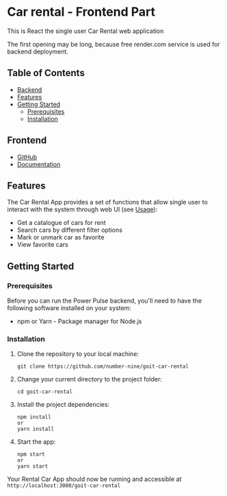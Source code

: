 # Car rental - Frontend Part

This is React the single user Car Rental web application 

The first opening may be long, because free render.com service is used for backend deployment.

## Table of Contents

- [Backend](#backend)
- [Features](#features)
- [Getting Started](#getting-started)
  - [Prerequisites](#prerequisites)
  - [Installation](#installation)


## <a id="frontend">Frontend</a>

- [GitHub](https://github.com/number-nine/goit-car-rental-backend)
- [Documentation](https://goit-car-rental.onrender.com/api-docs/)

## <a id="features">Features</a>

The Car Rental App provides a set of functions that allow single user to interact with the system through web UI (see [Usage](#usage)):

- Get a catalogue of cars for rent
- Search cars by different filter options
- Mark or unmark car as favorite
- View favorite cars


## <a id="getting-started">Getting Started</a>

### <a id="prerequisites">Prerequisites</a>

Before you can run the Power Pulse backend, you'll need to have the following software installed on your system:

- npm or Yarn - Package manager for Node.js

### <a id="installation">Installation</a>

1. Clone the repository to your local machine:
   ```
   git clone https://github.com/number-nine/goit-car-rental
   ```
2. Change your current directory to the project folder:
   ```
   cd goit-car-rental
   ```
3. Install the project dependencies:
   ```
   npm install
   or
   yarn install
   ```
5. Start the app:
   ```
   npm start
   or
   yarn start
   ```

Your Rental Car App should now be running and accessible at `http://localhost:3000/goit-car-rental`






